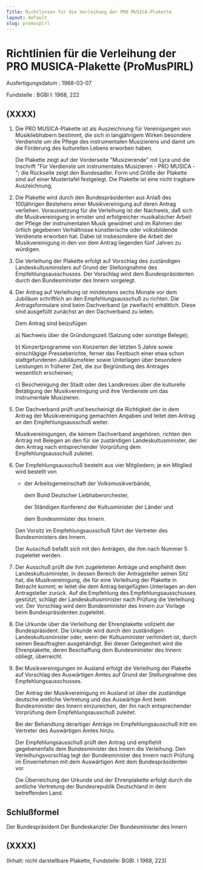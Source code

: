 ```yaml
---
Title: Richtlinien für die Verleihung der PRO MUSICA-Plakette
layout: default
slug: promusplrl
---
```


# Richtlinien für die Verleihung der PRO MUSICA-Plakette (ProMusPlRL)

Ausfertigungsdatum
:   1968-03-07

Fundstelle
:   BGBl I: 1968, 222



## (XXXX)


1.  Die PRO MUSICA-Plakette ist als Auszeichnung für Vereinigungen von
    Musikliebhabern bestimmt, die sich in langjährigem Wirken besondere
    Verdienste um die Pflege des instrumentalen Musizierens und damit um
    die Förderung des kulturellen Lebens erworben haben.

    Die Plakette zeigt auf der Vorderseite "Musizierende" mit Lyra und die
    Inschrift "Für Verdienste um instrumentales Musizieren - PRO MUSICA
    -"; die Rückseite zeigt den Bundesadler. Form und Größe der Plakette
    sind auf einer Mustertafel festgelegt. Die Plakette ist eine nicht
    tragbare Auszeichnung.


2.  Die Plakette wird durch den Bundespräsidenten aus Anlaß des
    100jährigen Bestehens einer Musikvereinigung auf deren Antrag
    verliehen. Voraussetzung für die Verleihung ist der Nachweis, daß sich
    die Musikvereinigung in ernster und erfolgreicher musikalischer Arbeit
    der Pflege der instrumentalen Musik gewidmet und im Rahmen der örtlich
    gegebenen Verhältnisse künstlerische oder volksbildende Verdienste
    erworben hat. Dabei ist insbesondere die Arbeit der Musikvereinigung
    in den vor dem Antrag liegenden fünf Jahren zu würdigen.


3.  Die Verleihung der Plakette erfolgt auf Vorschlag des zuständigen
    Landeskultusministers auf Grund der Stellungnahme des
    Empfehlungsausschusses. Der Vorschlag wird dem Bundespräsidenten durch
    den Bundesminister des Innern vorgelegt.


4.  Der Antrag auf Verleihung ist mindestens sechs Monate vor dem Jubiläum
    schriftlich an den Empfehlungsausschuß zu richten. Die
    Antragsformulare sind beim Dachverband (je zweifach) erhältlich. Diese
    sind ausgefüllt zunächst an den Dachverband zu leiten.

    Dem Antrag sind beizufügen

    a)  Nachweis über die Gründungszeit (Satzung oder sonstige Belege);


    b)  Konzertprogramme von Konzerten der letzten 5 Jahre sowie einschlägige
        Presseberichte, ferner das Festbuch einer etwa schon stattgefundenen
        Jubiläumsfeier sowie Unterlagen über besondere Leistungen in früherer
        Zeit, die zur Begründung des Antrages wesentlich erscheinen;


    c)  Bescheinigung der Stadt oder des Landkreises über die kulturelle
        Betätigung der Musikvereinigung und ihre Verdienste um das
        instrumentale Musizieren.





5.  Der Dachverband prüft und bescheinigt die Richtigkeit der in dem
    Antrag der Musikvereinigung gemachten Angaben und leitet den Antrag an
    den Empfehlungsausschuß weiter.

    Musikvereinigungen, die keinem Dachverband angehören, richten den
    Antrag mit Belegen an den für sie zuständigen Landeskultusminister,
    der den Antrag nach entsprechender Vorprüfung dem Empfehlungsausschuß
    zuleitet.


6.  Der Empfehlungsausschuß besteht aus vier Mitgliedern; je ein Mitglied
    wird bestellt von

    *   der Arbeitsgemeinschaft der Volksmusikverbände,

        dem Bund Deutscher Liebhaberorchester,

        der Ständigen Konferenz der Kultusminister der Länder und

        dem Bundesminister des Innern.




    Den Vorsitz im Empfehlungsausschuß führt der Vertreter des
    Bundesministers des Innern.

    Der Ausschuß befaßt sich mit den Anträgen, die ihm nach Nummer 5
    zugeleitet werden.


7.  Der Ausschuß prüft die ihm zugeleiteten Anträge und empfiehlt dem
    Landeskultusminister, in dessen Bereich der Antragsteller seinen Sitz
    hat, die Musikvereinigung, die für eine Verleihung der Plakette in
    Betracht kommt; er leitet die dem Antrag beigefügten Unterlagen an den
    Antragsteller zurück. Auf die Empfehlung des Empfehlungsausschusses
    gestützt, schlägt der Landeskultusminister nach Prüfung die Verleihung
    vor. Der Vorschlag wird dem Bundesminister des Innern zur Vorlage beim
    Bundespräsidenten zugeleitet.


8.  Die Urkunde über die Verleihung der Ehrenplakette vollzieht der
    Bundespräsident. Die Urkunde wird durch den zuständigen
    Landeskultusminister oder, wenn der Kultusminister verhindert ist,
    durch seinen Beauftragten ausgehändigt. Bei dieser Gelegenheit wird
    die Ehrenplakette, deren Beschaffung dem Bundesminister des Innern
    obliegt, überreicht.


9.  Bei Musikvereinigungen im Ausland erfolgt die Verleihung der Plakette
    auf Vorschlag des Auswärtigen Amtes auf Grund der Stellungnahme des
    Empfehlungsausschusses.

    Der Antrag der Musikvereinigung im Ausland ist über die zuständige
    deutsche amtliche Vertretung und das Auswärtige Amt beim
    Bundesminister des Innern einzureichen, der ihn nach entsprechender
    Vorprüfung dem Empfehlungsausschuß zuleitet.

    Bei der Behandlung derartiger Anträge im Empfehlungsausschuß tritt ein
    Vertreter des Auswärtigen Amtes hinzu.

    Der Empfehlungsausschuß prüft den Antrag und empfiehlt gegebenenfalls
    dem Bundesminister des Innern die Verleihung. Den Verleihungsvorschlag
    legt der Bundesminister des Innern nach Prüfung im Einvernehmen mit
    dem Auswärtigen Amt dem Bundespräsidenten vor.

    Die Überreichung der Urkunde und der Ehrenplakette erfolgt durch die
    amtliche Vertretung der Bundesrepublik Deutschland in dem betreffenden
    Land.





## Schlußformel

Der Bundespräsident
Der Bundeskanzler
Der Bundesminister des Innern


## (XXXX)

(Inhalt: nicht darstellbare Plakette,
Fundstelle: BGBl. I 1968, 223)

